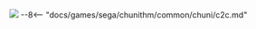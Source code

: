 <img class="header-logo" src="/img/sega/chunithm/crystalplus/logo.webp">
--8<-- "docs/games/sega/chunithm/common/chuni/c2c.md"